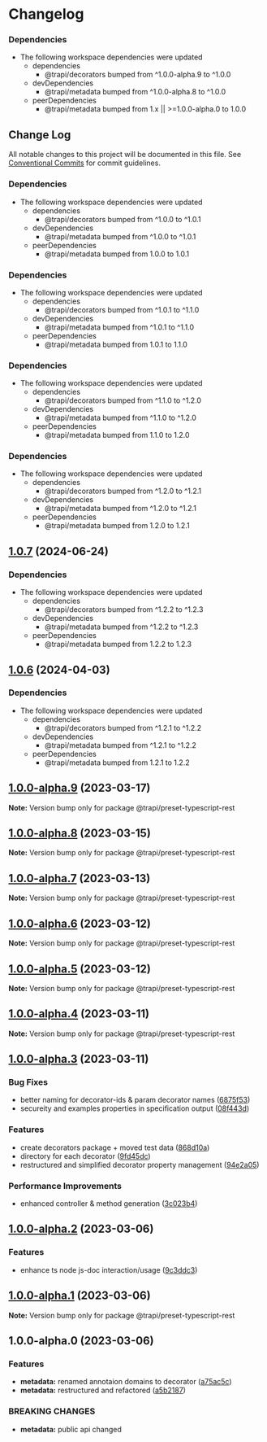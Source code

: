 # Changelog

### Dependencies

* The following workspace dependencies were updated
  * dependencies
    * @trapi/decorators bumped from ^1.0.0-alpha.9 to ^1.0.0
  * devDependencies
    * @trapi/metadata bumped from ^1.0.0-alpha.8 to ^1.0.0
  * peerDependencies
    * @trapi/metadata bumped from 1.x || >=1.0.0-alpha.0 to 1.0.0

## Change Log

All notable changes to this project will be documented in this file.
See [Conventional Commits](https://conventionalcommits.org) for commit guidelines.

### Dependencies

* The following workspace dependencies were updated
  * dependencies
    * @trapi/decorators bumped from ^1.0.0 to ^1.0.1
  * devDependencies
    * @trapi/metadata bumped from ^1.0.0 to ^1.0.1
  * peerDependencies
    * @trapi/metadata bumped from 1.0.0 to 1.0.1

### Dependencies

* The following workspace dependencies were updated
  * dependencies
    * @trapi/decorators bumped from ^1.0.1 to ^1.1.0
  * devDependencies
    * @trapi/metadata bumped from ^1.0.1 to ^1.1.0
  * peerDependencies
    * @trapi/metadata bumped from 1.0.1 to 1.1.0

### Dependencies

* The following workspace dependencies were updated
  * dependencies
    * @trapi/decorators bumped from ^1.1.0 to ^1.2.0
  * devDependencies
    * @trapi/metadata bumped from ^1.1.0 to ^1.2.0
  * peerDependencies
    * @trapi/metadata bumped from 1.1.0 to 1.2.0

### Dependencies

* The following workspace dependencies were updated
  * dependencies
    * @trapi/decorators bumped from ^1.2.0 to ^1.2.1
  * devDependencies
    * @trapi/metadata bumped from ^1.2.0 to ^1.2.1
  * peerDependencies
    * @trapi/metadata bumped from 1.2.0 to 1.2.1

## [1.0.7](https://github.com/tada5hi/trapi/compare/preset-typescript-rest-v1.0.6...preset-typescript-rest-v1.0.7) (2024-06-24)


### Dependencies

* The following workspace dependencies were updated
  * dependencies
    * @trapi/decorators bumped from ^1.2.2 to ^1.2.3
  * devDependencies
    * @trapi/metadata bumped from ^1.2.2 to ^1.2.3
  * peerDependencies
    * @trapi/metadata bumped from 1.2.2 to 1.2.3

## [1.0.6](https://github.com/tada5hi/trapi/compare/preset-typescript-rest-v1.0.5...preset-typescript-rest-v1.0.6) (2024-04-03)


### Dependencies

* The following workspace dependencies were updated
  * dependencies
    * @trapi/decorators bumped from ^1.2.1 to ^1.2.2
  * devDependencies
    * @trapi/metadata bumped from ^1.2.1 to ^1.2.2
  * peerDependencies
    * @trapi/metadata bumped from 1.2.1 to 1.2.2

## [1.0.0-alpha.9](https://github.com/Tada5hi/trapi/compare/@trapi/preset-typescript-rest@1.0.0-alpha.8...@trapi/preset-typescript-rest@1.0.0-alpha.9) (2023-03-17)

**Note:** Version bump only for package @trapi/preset-typescript-rest





## [1.0.0-alpha.8](https://github.com/Tada5hi/trapi/compare/@trapi/preset-typescript-rest@1.0.0-alpha.7...@trapi/preset-typescript-rest@1.0.0-alpha.8) (2023-03-15)

**Note:** Version bump only for package @trapi/preset-typescript-rest





## [1.0.0-alpha.7](https://github.com/Tada5hi/trapi/compare/@trapi/preset-typescript-rest@1.0.0-alpha.6...@trapi/preset-typescript-rest@1.0.0-alpha.7) (2023-03-13)

**Note:** Version bump only for package @trapi/preset-typescript-rest





## [1.0.0-alpha.6](https://github.com/Tada5hi/trapi/compare/@trapi/preset-typescript-rest@1.0.0-alpha.5...@trapi/preset-typescript-rest@1.0.0-alpha.6) (2023-03-12)

**Note:** Version bump only for package @trapi/preset-typescript-rest





## [1.0.0-alpha.5](https://github.com/Tada5hi/trapi/compare/@trapi/preset-typescript-rest@1.0.0-alpha.4...@trapi/preset-typescript-rest@1.0.0-alpha.5) (2023-03-12)

**Note:** Version bump only for package @trapi/preset-typescript-rest





## [1.0.0-alpha.4](https://github.com/Tada5hi/trapi/compare/@trapi/preset-typescript-rest@1.0.0-alpha.3...@trapi/preset-typescript-rest@1.0.0-alpha.4) (2023-03-11)

**Note:** Version bump only for package @trapi/preset-typescript-rest





## [1.0.0-alpha.3](https://github.com/Tada5hi/trapi/compare/@trapi/preset-typescript-rest@1.0.0-alpha.2...@trapi/preset-typescript-rest@1.0.0-alpha.3) (2023-03-11)


### Bug Fixes

* better naming for decorator-ids & param decorator names ([6875f53](https://github.com/Tada5hi/trapi/commit/6875f53d7f5a2379ef19933626e46885ce3fcadc))
* secureity and examples properties in specification output ([08f443d](https://github.com/Tada5hi/trapi/commit/08f443d791c51911f865be626fe439420ee3e3d0))


### Features

* create decorators package + moved test data ([868d10a](https://github.com/Tada5hi/trapi/commit/868d10abfa7895bedba352d871254a8f98f47776))
* directory for each decorator ([9fd45dc](https://github.com/Tada5hi/trapi/commit/9fd45dc1efe520f79c8c3a6d4bdd05c86af9895c))
* restructured and simplified decorator property management ([94e2a05](https://github.com/Tada5hi/trapi/commit/94e2a05841dd826a9c48a95fdcbf670dd92cbf8a))


### Performance Improvements

* enhanced controller & method generation ([3c023b4](https://github.com/Tada5hi/trapi/commit/3c023b4525559a9dff34c6113ba33d6f4c9b0986))





## [1.0.0-alpha.2](https://github.com/Tada5hi/trapi/compare/@trapi/preset-typescript-rest@1.0.0-alpha.1...@trapi/preset-typescript-rest@1.0.0-alpha.2) (2023-03-06)


### Features

* enhance ts node js-doc interaction/usage ([9c3ddc3](https://github.com/Tada5hi/trapi/commit/9c3ddc372b0e73e2ecdc035912dabacc1076541a))





## [1.0.0-alpha.1](https://github.com/Tada5hi/trapi/compare/@trapi/preset-typescript-rest@1.0.0-alpha.0...@trapi/preset-typescript-rest@1.0.0-alpha.1) (2023-03-06)

**Note:** Version bump only for package @trapi/preset-typescript-rest





## 1.0.0-alpha.0 (2023-03-06)


### Features

* **metadata:** renamed annotaion domains to decorator ([a75ac5c](https://github.com/Tada5hi/trapi/commit/a75ac5c60f6013c5270bc8e943f6f2b91e87e24d))
* **metadata:** restructured and refactored ([a5b2187](https://github.com/Tada5hi/trapi/commit/a5b2187e8080ca5084afb3d262c0434eeb7e9f42))


### BREAKING CHANGES

* **metadata:** public api changed

